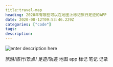 ```yaml
---
title:travel-map
heading: 2020年有哪些可以在地图上标记旅行足迹的APP
date: 2020-08-12T09:53:46.229Z
categories: ["code"]
tags: 
description: 
---
```


![enter description here](https://gitee.com/smile365/blogimg/raw/master/sxy91/1597226052001.png)


旅游/旅行/景点/
足迹/轨迹
地图
app
标记
笔记
记录




